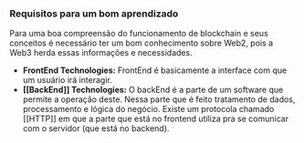 
### Requisitos para um bom aprendizado
Para uma boa compreensão do funcionamento de blockchain e seus conceitos é necessário ter um bom conhecimento sobre Web2, pois a Web3 herda essas informações e necessidades.
- **FrontEnd Technologies:** FrontEnd é basicamente a interface com que um usuário irá interagir.
- **[[BackEnd]] Technologies:**  O backEnd é a parte de um software que permite a operação deste. Nessa parte que é feito tratamento de dados, processamento e lógica do negócio. Existe um protocola chamado [[HTTP]] em que a parte que está no frontend utiliza pra se comunicar com o servidor (que está no backend).

